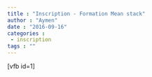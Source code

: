 ```yaml
---
title : "Inscription - Formation Mean stack"
author : "Aymen"
date : "2016-09-16"
categories : 
 - inscription
tags : ""
---
```


\[vfb id=1\]
